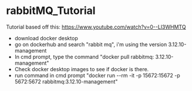 # rabbitMQ_Tutorial
Tutorial based off this: https://www.youtube.com/watch?v=0--Ll3WHMTQ

- download docker desktop
- go on dockerhub and search "rabbit mq", i'm using the version 3.12.10-management
- In cmd prompt, type the command "docker pull rabbitmq: 3.12.10-management"
- Check docker desktop images to see if docker is there.
- run command in cmd prompt "docker run --rm -it -p 15672:15672 -p 5672:5672 rabbitmq:3.12.10-management"
